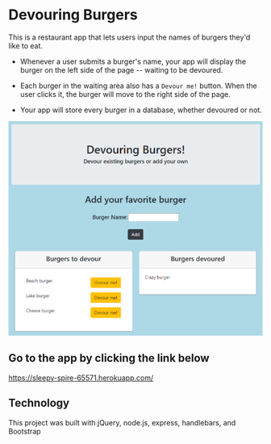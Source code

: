 # Devouring Burgers

This is a restaurant app that lets users input the names of burgers they'd like to eat.

* Whenever a user submits a burger's name, your app will display the burger on the left side of the page -- waiting to be devoured.

* Each burger in the waiting area also has a `Devour me!` button. When the user clicks it, the burger will move to the right side of the page.

* Your app will store every burger in a database, whether devoured or not.

![App screenshot](/public/assets/img/page.PNG)


## Go to the app by clicking the link below

https://sleepy-spire-65571.herokuapp.com/


## Technology
This project was built with jQuery, node.js, express, handlebars, and Bootstrap

